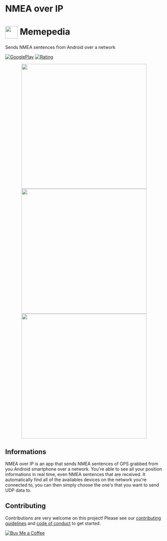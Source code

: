 # NMEA over IP

# <img align="center" src="https://play-lh.googleusercontent.com/6M5GsRSPP-TKbwZDoIUGn_9-mYiTtesXjoy5MMWeXGqHBuZZfZQeftOM2EitzIMfQA=w240-h480-rw" data-canonical-src="https://play-lh.googleusercontent.com/6M5GsRSPP-TKbwZDoIUGn_9-mYiTtesXjoy5MMWeXGqHBuZZfZQeftOM2EitzIMfQA=w240-h480-rw" height="40" /> Memepedia

Sends NMEA sentences from Android over a network

[![GooglePlay](https://img.shields.io/endpoint?color=green&logo=google-play&logoColor=green&url=https%3A%2F%2Fplayshields.herokuapp.com%2Fplay%3Fi%3Dcom.kikimanjaro.nmea_to_network%26l%3DDownloads%26m%3D)](https://play.google.com/store/apps/details?id=com.kikimanjaro.nmea_to_network) [![Rating](https://img.shields.io/endpoint?color=green&logo=google-play&logoColor=green&url=https%3A%2F%2Fplayshields.herokuapp.com%2Fplay%3Fi%3Dcom.kikimanjaro.nmea_to_network%26l%3DRating%26m%3D)](https://play.google.com/store/apps/details?id=com.kikimanjaro.nmea_to_network)

<p align='center'>
<img src="https://play-lh.googleusercontent.com/XFUDt19MHzBcCVMbtAWi6IvkwLS9Z-sU4MQF3zTDPCwVQ1_kGTbCQiydBWlBfMprnqg=w2560-h1440-rw" data-canonical-src="https://play-lh.googleusercontent.com/XFUDt19MHzBcCVMbtAWi6IvkwLS9Z-sU4MQF3zTDPCwVQ1_kGTbCQiydBWlBfMprnqg=w2560-h1440-rw" height="400" /> <img src="https://play-lh.googleusercontent.com/5l9ofEBQcz7s-6A_EEGG3Q2XELl7Nb9skgEqDkvYyDVuArpqcoAuxfrymXmwWoY9tXE=w2560-h1440-rw" data-canonical-src="https://play-lh.googleusercontent.com/5l9ofEBQcz7s-6A_EEGG3Q2XELl7Nb9skgEqDkvYyDVuArpqcoAuxfrymXmwWoY9tXE=w2560-h1440-rw" height="400" /> <img src="https://play-lh.googleusercontent.com/AbsE-h95R822AvEafM1XvzgpB4yX3PsMk7etbt5PRl4YwdtbXTtctm91FMpy6C3Powk=w2560-h1440-rw" data-canonical-src="https://play-lh.googleusercontent.com/AbsE-h95R822AvEafM1XvzgpB4yX3PsMk7etbt5PRl4YwdtbXTtctm91FMpy6C3Powk=w2560-h1440-rw" height="400" />
</p>

## Informations

NMEA over IP is an app that sends NMEA sentences of GPS grabbed from you Android smartphone over a network.
You're able to see all your position informations in real time, even NMEA sentences that are received.
It automatically find all of the availables devices on the network you're connected to, you can then simply choose the one's that you want to send UDP data to.

## Contributing

Contributions are very welcome on this project! Please see our [contributing guidelines](CONTRIBUTING.md) and [code of conduct](CODE_OF_CONDUCT.md) to get started.

[![Buy Me a Coffee](https://img.buymeacoffee.com/api/?url=aHR0cHM6Ly9pbWcuYnV5bWVhY29mZmVlLmNvbS9hcGkvP3VybD1hSFIwY0hNNkx5OWpaRzR1WW5WNWJXVmhZMjltWm1WbExtTnZiUzkxY0d4dllXUnpMM0J5YjJacGJHVmZjR2xqZEhWeVpYTXZNakF5TVM4d015ODBZekkwT0RnNE1XWmxOVE5pWmprM1lUa3pOV1kxWm1NNFlqRXpPV1EyTWk1d2JtYz0mc2l6ZT0zMDAmbmFtZT1raWtpbWFuamFybw==&creator=kikimanjaro&is_creating=creating%20mobile%20apps%20and%20plugins&design_code=1&design_color=%23ff813f&slug=kikimanjaro)](https://www.buymeacoffee.com/kikimanjaro)
